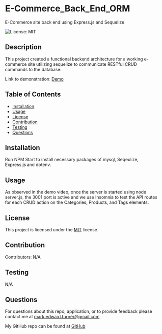 # E-Commerce_Back_End_ORM
E-Commerce site back end using Express.js and Sequelize

![License: MIT](https://img.shields.io/badge/License-MIT-yellow.svg)

## Description
This project created a functional backend architecture for a working e-commerce site utilizing sequelize to communicate RESTful CRUD commands to the database.


Link to demonstration: <a href= "https://drive.google.com/file/d/1i6lJywMVboDDYvnN2Qh-aW8aNd2UTgam/view">Demo</a>


## Table of Contents
* [Installation](#installation)
* [Usage](#usage)
* [License](#license)
* [Contribution](#contribution)
* [Testing](#testing)
* [Questions](#questions)

## Installation
Run NPM Start to install necessary packages of mysql, Seqeulize, Express.js and dotenv.

## Usage
As observed in the demo video, once the server is started using node server.js, the 3001 port is active and we use Insomnia to test the API routes for each CRUD action on the Categories, Products, and Tags elements.

## License
This project is licensed under the <a href="https://opensource.org/licenses/MIT">MIT</a> license.

## Contribution
Contributors: N/A

## Testing
N/A

## Questions
For questions about this repo, application, or to provide feedback please contact me at mark.edward.turner@gmail.com

My GitHub repo can be found at [GitHub](https://github.com/TboneXX)
